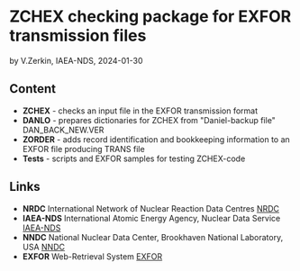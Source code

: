 # ZCHEX checking package for EXFOR transmission files
by V.Zerkin, IAEA-NDS, 2024-01-30

## Content

- **ZCHEX** - checks an input file in the EXFOR transmission format
- **DANLO** - prepares dictionaries for ZCHEX from "Daniel-backup file" DAN_BACK_NEW.VER
- **ZORDER** - adds record identification and bookkeeping information to an EXFOR file producing TRANS file
- **Tests** - scripts and EXFOR samples for testing ZCHEX-code

## Links

* **NRDC** International Network of Nuclear Reaction Data Centres [NRDC](https://nds.iaea.org/nrdc/)
* **IAEA-NDS** International Atomic Energy Agency, Nuclear Data Service [IAEA-NDS](https://nds.iaea.org/)
* **NNDC** National Nuclear Data Center, Brookhaven National Laboratory, USA [NNDC](https://www.nndc.bnl.gov/)
* **EXFOR** Web-Retrieval System [EXFOR](https://nds.iaea.org/exfor/)
